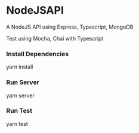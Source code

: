 <h1>NodeJSAPI</h1>

A NodeJS API using Express, Typescript, MongoDB

Test using Mocha, Chai with Typescript

<h3>Install Dependencies</h3>

yarn install

<h3> Run Server </h3>

yarn server

<h3> Run Test </h3>    

yarn test


